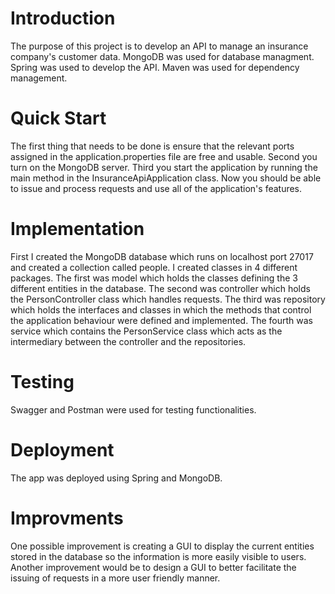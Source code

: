 # Introduction

The purpose of this project is to develop an API to manage an insurance company's customer data. MongoDB was used for database managment. Spring was used to develop the API. Maven was used for dependency management.

# Quick Start

The first thing that needs to be done is ensure that the relevant ports assigned in the application.properties file are free and usable. Second you turn on the MongoDB server. Third you start the application by running the main method in the InsuranceApiApplication class. Now you should be able to issue and process requests and use all of the application's features.

# Implementation

First I created the MongoDB database which runs on localhost port 27017 and created a collection called people. I created classes in 4 different packages. The first was model which holds the classes defining the 3 different entities in the database. The second was controller which holds the PersonController class which handles requests. The third was repository which holds the interfaces and classes in which the methods that control the application behaviour were defined and implemented. The fourth was service which contains the PersonService class which acts as the intermediary between the controller and the repositories.

# Testing

Swagger and Postman were used for testing functionalities.

# Deployment

The app was deployed using Spring and MongoDB. 

# Improvments

One possible improvement is creating a GUI to display the current entities stored in the database so the information is more easily visible to users. Another improvement would be to design a GUI to better facilitate the issuing of requests in a more user friendly manner.
